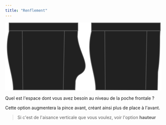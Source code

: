 ```yaml
---
title: "Renflement"
---
```


![L'option poche pénienne pour Bruce](./bulge.svg)

Quel est l'espace dont vous avez besoin au niveau de la poche frontale ?

Cette option augmentera la pince avant, créant ainsi plus de place à l'avant.

> Si c'est de l'aisance verticale que vous voulez, voir l'option **hauteur**




